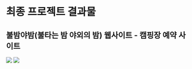 # 최종 프로젝트 결과물
## 불밤야밤(불타는 밤 야외의 밤) 웹사이트 - 캠핑장 예약 사이트
<img src=https://user-images.githubusercontent.com/110165263/197986905-32a7ab9d-0d4c-4f39-a586-bf01e36123c3.gif />
<img src=https://user-images.githubusercontent.com/110165263/197991029-a84b7b3f-d614-40ea-9692-c8699eb802d9.JPG />
